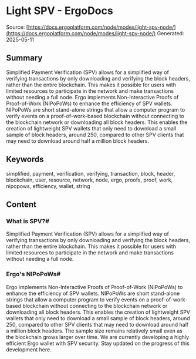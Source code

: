 # Light SPV - ErgoDocs
Source: [https://docs.ergoplatform.com/node/modes/light-spv-node/](https://docs.ergoplatform.com/node/modes/light-spv-node/)
Generated: 2025-05-11

## Summary
Simplified Payment Verification (SPV) allows for a simplified way of verifying transactions by only downloading and verifying the block headers, rather than the entire blockchain. This makes it possible for users with limited resources to participate in the network and make transactions without needing a full node. Ergo implements Non-Interactive Proofs of Proof-of-Work (NIPoPoWs) to enhance the efficiency of SPV wallets. NIPoPoWs are short stand-alone strings that allow a computer program to verify events on a proof-of-work-based blockchain without connecting to the blockchain network or downloading all block headers. This enables the creation of lightweight SPV wallets that only need to download a small sample of block headers, around 250, compared to other SPV clients that may need to download around half a million block headers.

## Keywords
simplified, payment, verification, verifying, transaction, block, header, blockchain, user, resource, network, node, ergo, proofs, proof, work, nipopows, efficiency, wallet, string

## Content
### What is SPV?#
Simplified Payment Verification (SPV) allows for a simplified way of verifying transactions by only downloading and verifying the block headers, rather than the entire blockchain. This makes it possible for users with limited resources to participate in the network and make transactions without needing a full node.

### Ergo's NIPoPoWs#
Ergo implements Non-Interactive Proofs of Proof-of-Work (NIPoPoWs) to enhance the efficiency of SPV wallets. NIPoPoWs are short stand-alone strings that allow a computer program to verify events on a proof-of-work-based blockchain without connecting to the blockchain network or downloading all block headers. This enables the creation of lightweight SPV wallets that only need to download a small sample of block headers, around 250, compared to other SPV clients that may need to download around half a million block headers. The sample size remains relatively small even as the blockchain grows larger over time.
We are currently developing a highly efficient Ergo wallet with SPV security. Stay updated on the progress of this development here.
